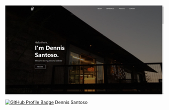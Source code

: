 ![](etc/preview.JPG)

[![GitHub Profile Badge](https://img.shields.io/badge/GitHub-100000?style=for-the-badge&logo=github&logoColor=white)](https://github.com/dennissantoso) Dennis Santoso
